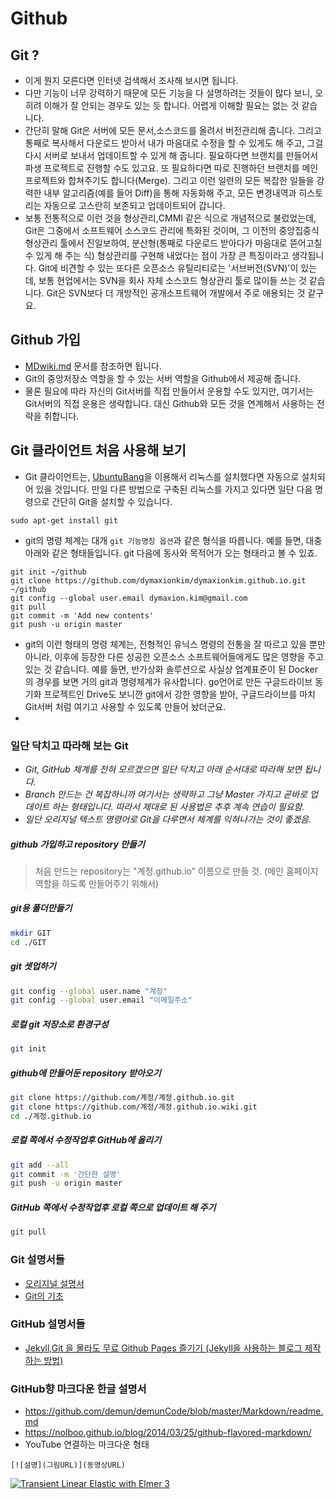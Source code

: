 # Github

## Git ?
* 이게 뭔지 모른다면 인터넷 검색해서 조사해 보시면 됩니다.
* 다만 기능이 너무 강력하기 때문에 모든 기능을 다 설명하려는 것들이 많다 보니, 오히려 이해가 잘 안되는 경우도 있는 듯 합니다.  어렵게 이해할 필요는 없는 것 같습니다.
* 간단히 말해 Git은 서버에 모든 문서,소스코드를 올려서 버전관리해 줍니다.  그리고 통째로 복사해서 다운로드 받아서 내가 마음대로 수정을 할 수 있게도 해 주고, 그걸 다시 서버로 보내서 업데이트할 수 있게 해 줍니다.  필요하다면 브랜치를 만들어서 파생 프로젝트로 진행할 수도 있고요.  또 필요하다면 따로 진행하던 브랜치를 메인 프로젝트와 합쳐주기도 합니다(Merge).  그리고 이런 일련의 모든 복잡한 일들을 강력한 내부 알고리즘(예를 들어 Diff)을 통해 자동화해 주고, 모든 변경내역과 히스토리는 자동으로 고스란히 보존되고 업데이트되어 갑니다.
* 보통 전통적으로 이런 것을 형상관리,CMMI 같은 식으로 개념적으로 불렀었는데, Git은 그중에서 소프트웨어 소스코드 관리에 특화된 것이며, 그 이전의 중앙집중식 형상관리 툴에서 진일보하여, 분산형(통째로 다운로드 받아다가 마음대로 뜯어고칠 수 있게 해 주는 식) 형상관리를 구현해 내었다는 점이 가장 큰 특징이라고 생각됩니다.  Git에 비견할 수 있는 또다른 오픈소스 유틸리티로는 '서브버전(SVN)'이 있는데, 보통 현업에서는 SVN을 회사 자체 소스코드 형상관리 툴로 많이들 쓰는 것 같습니다.  Git은 SVN보다 더 개방적인 공개소프트웨어 개발에서 주로 애용되는 것 같구요.

## Github 가입
* [MDwiki.md](MDwiki.md) 문서를 참조하면 됩니다.
* Git의 중앙저장소 역할을 할 수 있는 서버 역할을 Github에서 제공해 줍니다.
* 물론 필요에 따라 자신의 Git서버를 직접 만들어서 운용할 수도 있지만, 여기서는 Git서버의 직접 운용은 생략합니다.  대신 Github와 모든 것을 연계해서 사용하는 전략을 취합니다.

## Git 클라이언트 처음 사용해 보기
* Git 클라이언트는, [UbuntuBang](https://github.com/dymaxionkim/UbuntuBang)을 이용해서 리눅스를 설치했다면 자동으로 설치되어 있을 것입니다.  만일 다른 방법으로 구축된 리눅스를 가지고 있다면 일단 다음 명령으로 간단히 Git을 설치할 수 있습니다.
```
sudo apt-get install git
```
* git의 명령 체계는 대개 `git 기능명칭 옵션`과 같은 형식을 따릅니다.  예를 들면, 대충 아래와 같은 형태들입니다.  git 다음에 동사와 목적어가 오는 형태라고 볼 수 있죠.
```
git init ~/github
git clone https://github.com/dymaxionkim/dymaxionkim.github.io.git ~/github
git config --global user.email dymaxion.kim@gmail.com
git pull
git commit -m 'Add new contents'
git push -u origin master
```
* git의 이런 형태의 명령 체계는, 전형적인 유닉스 명령의 전통을 잘 따르고 있을 뿐만 아니라, 이후에 등장한 다른 성공한 오픈소스 소프트웨어들에게도 많은 영향을 주고 있는 것 같습니다.  예를 들면, 반가상화 솔루션으로 사실상 업계표준이 된 Docker의 경우를 보면 거의 git과 명령체계가 유사합니다.  go언어로 만든 구글드라이브 동기화 프로젝트인 Drive도 보니깐 git에서 강한 영향을 받아, 구글드라이브를 마치 Git서버 처럼 여기고 사용할 수 있도록 만들어 놨더군요.
* 



### 일단 닥치고 따라해 보는 Git

* _Git, GitHub 체계를 전혀 모르겠으면 일단 닥치고 아래 순서대로 따라해 보면 됩니다._
* _Branch 만드는 건 복잡하니까 여기서는 생략하고 그냥 Master 가지고 곧바로 업데이트 하는 형태입니다.  따라서 제대로 된 사용법은 추후 계속 연습이 필요함._
* _일단 오리지널 텍스트 명령어로 Git을 다루면서 체계를 익혀나가는 것이 좋겠음._

##### github 가입하고 repository 만들기
> 처음 만드는 repository는 "계정.github.io" 이름으로 만들 것. (메인 홈페이지 역할을 하도록 만들어주기 위해서)

##### git용 폴더만들기
```bash
mkdir GIT
cd ./GIT
```

##### git 셋업하기
```bash
git config --global user.name "계정"
git config --global user.email "이메일주소"
```

##### 로컬 git 저장소로 환경구성
```bash
git init
```

##### github에 만들어둔 repository 받아오기
```bash
git clone https://github.com/계정/계정.github.io.git
git clone https://github.com/계정/계정.github.io.wiki.git
cd ./계정.github.io
```

##### 로컬 쪽에서 수정작업후 GitHub에 올리기
```bash
git add --all
git commit -m '간단한 설명'
git push -u origin master
```


##### GitHub 쪽에서 수정작업후 로컬 쪽으로 업데이트 해 주기
```bash
git pull
```

### Git 설명서들
* [오리지널 설명서](https://pages.github.com/)
* [Git의 기초](http://wit.nts-corp.com/2015/03/26/3412)

### GitHub 설명서들
* [Jekyll,Git 을 몰라도 무료 Github Pages 즐기기 (Jekyll을 사용하는 블로그 제작하는 방법)](http://ilmol.com/2015/01/Jekyll,Git%20%EC%9D%84%20%EB%AA%B0%EB%9D%BC%EB%8F%84%20%EB%AC%B4%EB%A3%8C%20Github%20Pages%20%EC%A6%90%EA%B8%B0%EA%B8%B0.html)


### GitHub향 마크다운 한글 설명서
* <https://github.com/demun/demunCode/blob/master/Markdown/readme.md>
* <https://nolboo.github.io/blog/2014/03/25/github-flavored-markdown/>
* YouTube 연결하는 마크다운 형태
```
[![설명](그림URL)](동영상URL)
```
[![Transient Linear Elastic with Elmer 3](https://i.ytimg.com/vi/HGqn0NhYFFc/mqdefault.jpg)](https://youtu.be/HGqn0NhYFFc)
